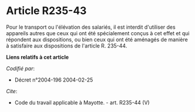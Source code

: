 # Article R235-43

Pour le transport ou l'élévation des salariés, il est interdit d'utiliser des appareils autres que ceux qui ont été
spécialement conçus à cet effet et qui répondent aux dispositions, ou bien ceux qui ont été aménagés de manière à satisfaire
aux dispositions de l'article R. 235-44.

**Liens relatifs à cet article**

_Codifié par_:

  - Décret n°2004-196 2004-02-25

_Cite_:

  - Code du travail applicable à Mayotte. - art. R235-44 (V)
